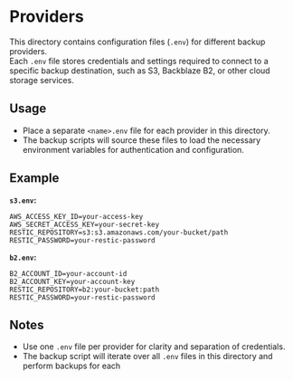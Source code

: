 # Providers

This directory contains configuration files (`.env`) for different backup providers.  
Each `.env` file stores credentials and settings required to connect to a specific backup destination, such as S3, Backblaze B2, or other cloud storage services.

## Usage

- Place a separate `<name>.env` file for each provider in this directory.
- The backup scripts will source these files to load the necessary environment variables for authentication and configuration.

## Example

**`s3.env`:**
```env
AWS_ACCESS_KEY_ID=your-access-key
AWS_SECRET_ACCESS_KEY=your-secret-key
RESTIC_REPOSITORY=s3:s3.amazonaws.com/your-bucket/path
RESTIC_PASSWORD=your-restic-password
```

**`b2.env`:**
```env
B2_ACCOUNT_ID=your-account-id
B2_ACCOUNT_KEY=your-account-key
RESTIC_REPOSITORY=b2:your-bucket:path
RESTIC_PASSWORD=your-restic-password
```

## Notes

- Use one `.env` file per provider for clarity and separation of credentials.
- The backup script will iterate over all `.env` files in this directory and perform backups for each